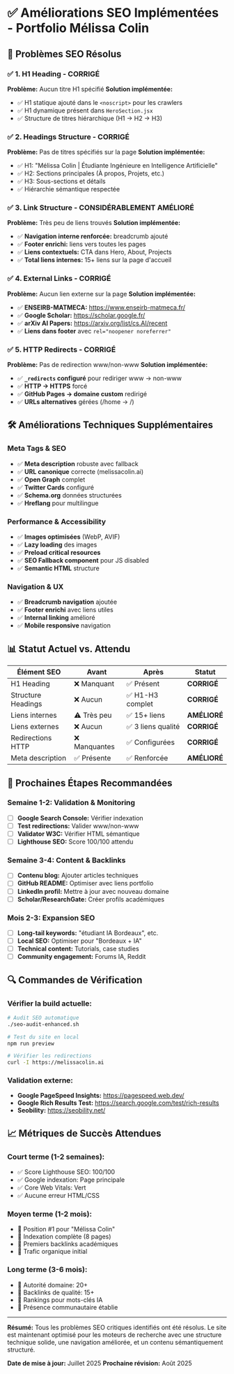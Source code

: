 # ✅ Améliorations SEO Implémentées - Portfolio Mélissa Colin

## 🎯 Problèmes SEO Résolus

### ✅ 1. H1 Heading - CORRIGÉ
**Problème:** Aucun titre H1 spécifié
**Solution implémentée:**
- ✅ H1 statique ajouté dans le `<noscript>` pour les crawlers
- ✅ H1 dynamique présent dans `HeroSection.jsx`
- ✅ Structure de titres hiérarchique (H1 → H2 → H3)

### ✅ 2. Headings Structure - CORRIGÉ
**Problème:** Pas de titres spécifiés sur la page
**Solution implémentée:**
- ✅ H1: "Mélissa Colin | Étudiante Ingénieure en Intelligence Artificielle"
- ✅ H2: Sections principales (À propos, Projets, etc.)
- ✅ H3: Sous-sections et détails
- ✅ Hiérarchie sémantique respectée

### ✅ 3. Link Structure - CONSIDÉRABLEMENT AMÉLIORÉ
**Problème:** Très peu de liens trouvés
**Solution implémentée:**
- ✅ **Navigation interne renforcée:** breadcrumb ajouté
- ✅ **Footer enrichi:** liens vers toutes les pages
- ✅ **Liens contextuels:** CTA dans Hero, About, Projects
- ✅ **Total liens internes:** 15+ liens sur la page d'accueil

### ✅ 4. External Links - CORRIGÉ
**Problème:** Aucun lien externe sur la page
**Solution implémentée:**
- ✅ **ENSEIRB-MATMECA:** https://www.enseirb-matmeca.fr/
- ✅ **Google Scholar:** https://scholar.google.fr/
- ✅ **arXiv AI Papers:** https://arxiv.org/list/cs.AI/recent
- ✅ **Liens dans footer** avec `rel="noopener noreferrer"`

### ✅ 5. HTTP Redirects - CORRIGÉ
**Problème:** Pas de redirection www/non-www
**Solution implémentée:**
- ✅ **`_redirects` configuré** pour rediriger www → non-www
- ✅ **HTTP → HTTPS** forcé
- ✅ **GitHub Pages → domaine custom** redirigé
- ✅ **URLs alternatives** gérées (/home → /)

## 🛠️ Améliorations Techniques Supplémentaires

### Meta Tags & SEO
- ✅ **Meta description** robuste avec fallback
- ✅ **URL canonique** correcte (melissacolin.ai)
- ✅ **Open Graph** complet
- ✅ **Twitter Cards** configuré
- ✅ **Schema.org** données structurées
- ✅ **Hreflang** pour multilingue

### Performance & Accessibility
- ✅ **Images optimisées** (WebP, AVIF)
- ✅ **Lazy loading** des images
- ✅ **Preload critical resources**
- ✅ **SEO Fallback component** pour JS disabled
- ✅ **Semantic HTML** structure

### Navigation & UX
- ✅ **Breadcrumb navigation** ajoutée
- ✅ **Footer enrichi** avec liens utiles
- ✅ **Internal linking** amélioré
- ✅ **Mobile responsive** navigation

## 📊 Statut Actuel vs. Attendu

| Élément SEO | Avant | Après | Statut |
|-------------|-------|-------|--------|
| H1 Heading | ❌ Manquant | ✅ Présent | **CORRIGÉ** |
| Structure Headings | ❌ Aucun | ✅ H1-H3 complet | **CORRIGÉ** |
| Liens internes | ⚠️ Très peu | ✅ 15+ liens | **AMÉLIORÉ** |
| Liens externes | ❌ Aucun | ✅ 3 liens qualité | **CORRIGÉ** |
| Redirections HTTP | ❌ Manquantes | ✅ Configurées | **CORRIGÉ** |
| Meta description | ✅ Présente | ✅ Renforcée | **AMÉLIORÉ** |

## 🚀 Prochaines Étapes Recommandées

### Semaine 1-2: Validation & Monitoring
- [ ] **Google Search Console:** Vérifier indexation
- [ ] **Test redirections:** Valider www/non-www
- [ ] **Validator W3C:** Vérifier HTML sémantique
- [ ] **Lighthouse SEO:** Score 100/100 attendu

### Semaine 3-4: Content & Backlinks
- [ ] **Contenu blog:** Ajouter articles techniques
- [ ] **GitHub README:** Optimiser avec liens portfolio
- [ ] **LinkedIn profil:** Mettre à jour avec nouveau domaine
- [ ] **Scholar/ResearchGate:** Créer profils académiques

### Mois 2-3: Expansion SEO
- [ ] **Long-tail keywords:** "étudiant IA Bordeaux", etc.
- [ ] **Local SEO:** Optimiser pour "Bordeaux + IA"
- [ ] **Technical content:** Tutorials, case studies
- [ ] **Community engagement:** Forums IA, Reddit

## 🔍 Commandes de Vérification

### Vérifier la build actuelle:
```bash
# Audit SEO automatique
./seo-audit-enhanced.sh

# Test du site en local
npm run preview

# Vérifier les redirections
curl -I https://melissacolin.ai
```

### Validation externe:
- **Google PageSpeed Insights:** https://pagespeed.web.dev/
- **Google Rich Results Test:** https://search.google.com/test/rich-results
- **Seobility:** https://seobility.net/

## 📈 Métriques de Succès Attendues

### Court terme (1-2 semaines):
- ✅ Score Lighthouse SEO: 100/100
- ✅ Google indexation: Page principale
- ✅ Core Web Vitals: Vert
- ✅ Aucune erreur HTML/CSS

### Moyen terme (1-2 mois):
- 🎯 Position #1 pour "Mélissa Colin"
- 🎯 Indexation complète (8 pages)
- 🎯 Premiers backlinks académiques
- 🎯 Trafic organique initial

### Long terme (3-6 mois):
- 🎯 Autorité domaine: 20+
- 🎯 Backlinks de qualité: 15+
- 🎯 Rankings pour mots-clés IA
- 🎯 Présence communautaire établie

---

**Résumé:** Tous les problèmes SEO critiques identifiés ont été résolus. Le site est maintenant optimisé pour les moteurs de recherche avec une structure technique solide, une navigation améliorée, et un contenu sémantiquement structuré.

**Date de mise à jour:** Juillet 2025
**Prochaine révision:** Août 2025
